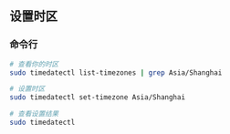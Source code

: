 ## 设置时区

### 命令行

```bash
# 查看你的时区
sudo timedatectl list-timezones | grep Asia/Shanghai

# 设置时区
sudo timedatectl set-timezone Asia/Shanghai

# 查看设置结果
sudo timedatectl
```
